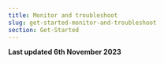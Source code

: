 ```yaml
---
title: Monitor and troubleshoot
slug: get-started-monitor-and-troubleshoot
section: Get-Started
---
```


**Last updated 6th November 2023**

